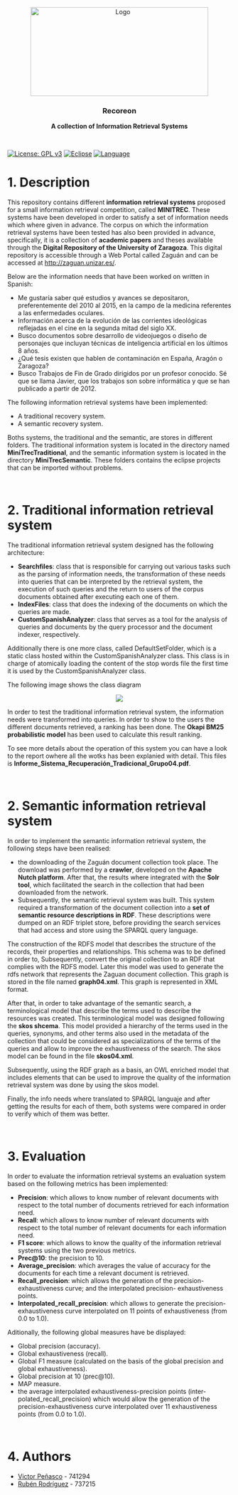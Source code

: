 <p align="center">
    <img src="https://i.ibb.co/cQ2bYHT/12.jpg" alt="Logo" width=400 height=200>
  </a>

  <h3 align="center">Recoreon</h3>

  <p align="center">
    <b>A collection of Information Retrieval Systems</b> <br>
  </p>
</p>

&nbsp;

[![License: GPL v3](https://img.shields.io/badge/License-GPLv3-blue.svg)](https://www.gnu.org/licenses/gpl-3.0) 
[![Eclipse](https://img.shields.io/badge/IDE%20-Eclipse-ffa033.svg)](https://www.eclipse.org/) 
[![Language](https://img.shields.io/badge/Language%20-Java-ff3372.svg)](https://www.java.com/es/download/)

# 1. Description

This repository contains different **information retrieval systems** proposed for a small information retrieval competition, 
called **MINITREC**. These systems have been developed in order to satisfy a set of information needs which where given in
advance. The corpus on which the information retrieval systems have been tested has also been provided in advance, specifically, 
it is a collection of **academic papers** and theses available through the **Digital Repository of the University of Zaragoza**. 
This digital repository is accessible through a Web Portal called Zaguán and can be accessed at http://zaguan.unizar.es/.

Below are the information needs that have been worked on written in Spanish:

* Me gustaría saber qué estudios y avances se depositaron, preferentemente del 2010 al 2015, en la campo de la medicina 
  referentes
  a las enfermedades oculares.
* Información acerca de la evolución de las corrientes ideológicas reflejadas en el cine en la segunda mitad del siglo XX.
* Busco documentos sobre desarrollo de videojuegos o diseño de personajes que incluyan técnicas de inteligencia artificial en 
  los últimos 8 años.
* ¿Qué tesis existen que hablen de contaminación en España, Aragón o Zaragoza?
* Busco Trabajos de Fin de Grado dirigidos por un profesor conocido. Sé que se llama Javier, que los trabajos son sobre 
  informática y que se han publicado a partir de 2012.
  
The following information retrieval systems have been implemented:

* A traditional recovery system.
* A semantic recovery system.

Boths systems, the traditional and the semantic, are stores in different folders. The traditional information system is 
located in the directory named **MiniTrecTraditional**,  and the semantic information system is located in the directory 
**MiniTrecSemantic**. These folders contains the eclipse projects that can be imported without problems.

&nbsp;

# 2. Traditional information retrieval system

The traditional information retrieval system designed has the following architecture:

* **Searchfiles**: class that is responsible for carrying out various tasks such as the parsing of information needs, the
  transformation of these needs into queries that can be interpreted by the retrieval system, the execution of such queries 
  and the return to users of the corpus documents obtained after executing each one of them. 
* **IndexFiles**: class that does the indexing of the documents on which the queries are made.
* **CustomSpanishAnalyzer**: class that serves as a tool for the analysis of queries and documents by the query processor 
   and the document indexer, respectively. 
   
Additionally there is one more class, called DefaultSetFolder, which is a static class hosted within the CustomSpanishAnalyzer 
class. This class is in charge of atomically loading the content of the stop words file the first time it is used by the 
CustomSpanishAnalyzer class.
   
The following image shows the class diagram 

<p align="center">
    <img src="https://i.ibb.co/LgV6GFh/Sin-t-tulo.png">
</p>

In order to test the traditional information retrieval system, the information needs were transformed into queries. In order to
show to the users the different documents retrieved, a ranking has been done. The **Okapi BM25 probabilistic model** has been
used to calculate this result ranking.

To see more details about the operation of this system you can have a look to the report owhere all the wotks has been explanied
with detail. This files is **Informe_Sistema_Recuperación_Tradicional_Grupo04.pdf**.

&nbsp;

# 2. Semantic information retrieval system

In order to implement the semantic information retrieval system, the following steps have been realised:

* the downloading of the Zaguán document collection took place. The download was performed by a **crawler**, developed on the
  **Apache Nutch platform**. After that, the results where integrated with the **Solr tool**, which facilitated the search in 
  the collection that had been downloaded from the network. 
* Subsequently, the semantic retrieval system was built. This system required a transformation of the document collection into 
  a **set of semantic resource descriptions in RDF**. These descriptions were dumped on an RDF triplet store, before providing
  the search services that had access and store using the SPARQL query language.

The construction of the RDFS model that describes the structure of the records, their properties and relationships. This schema
was to be defined in order to, Subsequently, convert the original collection to an RDF that complies with the RDFS model. 
Later this model was used to generate the rdfs network that represents the Zaguan document collection. This graph is stored
in the file named **graph04.xml**. This graph is represented in XML format.

After that, in order to take advantage of the semantic search, a terminological model that describe the terms used to describe 
the resources was created. This terminological model was designed following the **skos shcema**. This model provided a hierarchy
of the terms used in the queries, synonyms, and other terms also used in the metadata of the collection that could be considered
as specializations of the terms of the queries and allow to improve the exhaustiveness of the search. The skos model can be 
found in the file **skos04.xml**. 

Subsequently, using the RDF graph as a basis, an OWL enriched model that includes elements that can be used to improve the
quality of the information retrieval system was done by using the skos model.

Finally, the info needs where translated to SPARQL languaje and after getting the results for each of them, both systems were 
compared in order to verify which of them was better.

&nbsp;

# 3. Evaluation

In order to evaluate the information retrieval systems an evaluation system based on the following metrics has been implemented:

* **Precision**: which allows to know number of relevant documents with respect to the total number of documents retrieved 
  for each information need. 
* **Recall**: which allows to know number of relevant documents with respect to the total number of relevant documents 
  for each information need. 
* **F1 score**: which allows to know the quality of the information retrieval systems using the two previous metrics.
* **Prec@10**: the precision to 10.
* **Average_precision**: which averages the value of accuracy for the documents for each time a relevant document is retrieved.
* **Recall_precision**: which allows the generation of the precision-exhaustiveness curve; and the interpolated precision-
  exhaustiveness points.
* **Interpolated_recall_precision**: which allows to generate the precision-exhaustiveness curve interpolated on 11 points
  of exhaustiveness (from 0.0 to 1.0).

Aditionally, the following global measures have be displayed: 

* Global precision (accuracy).
* Global exhaustiveness (recall).
* Global F1 measure (calculated on the basis of the global precision and global exhaustiveness).
* Global precision at 10 (prec@10).
* MAP measure.
* the average interpolated exhaustiveness-precision points (inter-polated_recall_precision) which would allow the generation of
  the precision-exhaustiveness curve interpolated over 11 exhaustiveness points (from 0.0 to 1.0).

&nbsp;

# 4. Authors

* [Victor Peñasco](https://github.com/vpec) - 741294
* [Rubén Rodríguez](https://github.com/ZgzInfinity) - 737215






  






